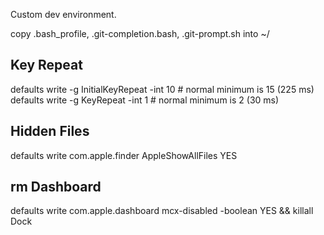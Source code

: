 Custom dev environment.

copy .bash_profile, .git-completion.bash, .git-prompt.sh into ~/

Key Repeat
---------
defaults write -g InitialKeyRepeat -int 10 # normal minimum is 15 (225 ms)<br>
defaults write -g KeyRepeat -int 1 # normal minimum is 2 (30 ms)

Hidden Files
---------
defaults write com.apple.finder AppleShowAllFiles YES

rm Dashboard
---------
defaults write com.apple.dashboard mcx-disabled -boolean YES && killall Dock
